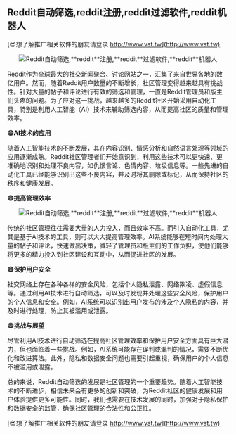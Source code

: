 ## **Reddit自动筛选,**reddit**注册,**reddit**过滤软件,**reddit**机器人**

[😍想了解推广相关软件的朋友请登录 http://www.vst.tw](http://www.vst.tw)

 <center><img src="https://vst.tw/MP4/tuiguang/png/6.png" alt="Reddit自动筛选,**reddit**注册,**reddit**过滤软件,**reddit**机器人"></center>

Reddit作为全球最大的社交新闻聚合、讨论网站之一，汇集了来自世界各地的数亿用户。然而，随着Reddit用户数量的不断增长，社区管理变得越来越具有挑战性。针对大量的帖子和评论进行有效的筛选和管理，一直是Reddit管理员和版主们头疼的问题。为了应对这一挑战，越来越多的Reddit社区开始采用自动化工具，特别是利用人工智能（AI）技术来辅助筛选内容，从而提高社区的质量和管理效率。

**😄AI技术的应用**

随着人工智能技术的不断发展，其在内容识别、情感分析和自然语言处理等领域的应用逐渐成熟。Reddit社区管理者们开始意识到，利用这些技术可以更快速、更准确地识别和处理不良内容，如仇恨言论、色情内容、垃圾信息等。一些先进的自动化工具已经能够识别出这些不良内容，并及时将其删除或标记，从而保持社区的秩序和健康发展。

**😄提高管理效率**

 <center><img src="https://vst.tw/MP4/tuiguang/png/2.png" alt="Reddit自动筛选,**reddit**注册,**reddit**过滤软件,**reddit**机器人"></center>

传统的社区管理往往需要大量的人力投入，而且效率不高。而引入自动化工具，尤其是基于AI技术的工具，则可以大大提高管理效率。AI系统能够在短时间内处理大量的帖子和评论，快速做出决策，减轻了管理员和版主们的工作负担，使他们能够将更多的精力投入到社区建设和互动中，从而促进社区的发展。

**😄保护用户安全**

社交网络上存在各种各样的安全风险，包括个人隐私泄露、网络欺凌、虚假信息等。通过利用AI技术进行自动筛选，可以及时发现并处理这些安全风险，保护用户的个人信息和安全。例如，AI系统可以识别出用户发布的涉及个人隐私的内容，并及时进行处理，防止其被滥用或泄露。

**😄挑战与展望**

尽管利用AI技术进行自动筛选在提高社区管理效率和保护用户安全方面具有巨大潜力，但也面临着一些挑战。例如，AI系统可能存在误判或漏判的情况，需要不断优化和改进算法。此外，隐私和数据安全问题也需要引起重视，确保用户的个人信息不被滥用或泄露。

总的来说，Reddit自动筛选的发展是社区管理的一个重要趋势。随着人工智能技术的不断进步，相信未来会有更多的创新和突破，为Reddit社区的健康发展和用户体验提供更多可能性。同时，我们也需要在技术发展的同时，加强对于隐私保护和数据安全的监管，确保社区管理的合法性和公正性。

[😍想了解推广相关软件的朋友请登录 http://www.vst.tw](http://www.vst.tw)



